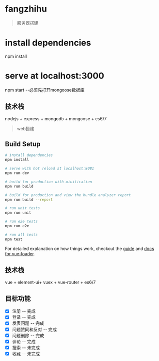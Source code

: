 # fangzhihu

> 服务器搭建
# install dependencies
npm install

# serve at localhost:3000
npm start --必须先打开mongoose数据库

## 技术栈

nodejs + express + mongodb + mongoose + es6/7 

> web搭建

## Build Setup

``` bash
# install dependencies
npm install

# serve with hot reload at localhost:8081
npm run dev

# build for production with minification
npm run build

# build for production and view the bundle analyzer report
npm run build --report

# run unit tests
npm run unit

# run e2e tests
npm run e2e

# run all tests
npm test
```

For detailed explanation on how things work, checkout the [guide](http://vuejs-templates.github.io/webpack/) and [docs for vue-loader](http://vuejs.github.io/vue-loader).

## 技术栈

vue + element-ui+ vuex + vue-router + es6/7 

## 目标功能

- [x] 注册 -- 完成
- [x] 登录 -- 完成
- [x] 发表问题 -- 完成
- [x] 问题赞同和反对 -- 完成
- [x] 问题删除 -- 完成
- [x] 评论 -- 完成
- [x] 搜索 -- 未完成
- [x] 收藏 -- 未完成